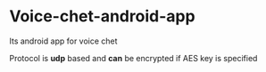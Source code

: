 # Voice-chet-android-app

Its android app for voice chet 

Protocol is **udp** based and **can** be encrypted if AES key is specified 
